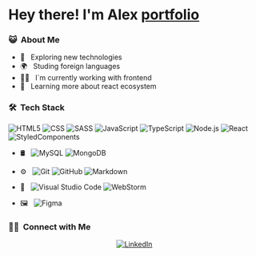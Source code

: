 # Hey there! I'm Alex [portfolio]("https://oleksiicherevan.github.io/")

<h3> 😺 &nbsp;About Me </h3>

- 📖 &nbsp; Exploring new technologies
- 🌍 &nbsp; Studing foreign languages
- 👨‍💻 &nbsp; I`m currently working with frontend
- 🚀 &nbsp; Learning more about react ecosystem


### 🛠 &nbsp;Tech Stack
  ![HTML5](https://img.shields.io/badge/-HTML5-333333?style=for-the-badge&logo=HTML5)
  ![CSS](https://img.shields.io/badge/-CSS3-333333?style=for-the-badge&logo=CSS3&logoColor=1572B6)
  ![SASS](https://img.shields.io/badge/-SASS-333333?style=for-the-badge&logo=SASS&logoColor=c76494)
  ![JavaScript](https://img.shields.io/badge/-JavaScript-333333?style=for-the-badge&logo=javascript)
  ![TypeScript](https://img.shields.io/badge/-TypeScript-333333?style=for-the-badge&logo=typescript)
  ![Node.js](https://img.shields.io/badge/-Node.js-333333?style=for-the-badge&logo=node.js)
  ![React](https://img.shields.io/badge/-React-333333?style=for-the-badge&logo=react)
  ![StyledComponents](https://img.shields.io/badge/-StyledComponents-333333?style=for-the-badge&logo=styledcomponents)
- 🛢 &nbsp;
  ![MySQL](https://img.shields.io/badge/-MySQL-333333?style=for-the-badge&logo=mysql)
  ![MongoDB](https://img.shields.io/badge/-MongoDB-333333?style=for-the-badge&logo=mongodb)
- ⚙️ &nbsp;
  ![Git](https://img.shields.io/badge/-Git-333333?style=for-the-badge&logo=git)
  ![GitHub](https://img.shields.io/badge/-GitHub-333333?style=for-the-badge&logo=github)
  ![Markdown](https://img.shields.io/badge/-Markdown-333333?style=for-the-badge&logo=markdown)
- 🔧 &nbsp;
  ![Visual Studio Code](https://img.shields.io/badge/-Visual%20Studio%20Code-333333?style=for-the-badge&logo=visual-studio-code&logoColor=007ACC) 
  ![WebStorm](https://img.shields.io/badge/-WebStorm-333333?style=for-the-badge&logo=webstorm&logoColor=00bdca) 
  
- 🖼️ &nbsp;
   ![Figma](https://img.shields.io/badge/-Figma-333333?style=for-the-badge&logo=figma)

<h3> 🤝🏻 &nbsp;Connect with Me </h3>

<p style="text-align: center;">
  <a href="https://www.linkedin.com/in/oleksii-cherevan/">
    <img alt="LinkedIn" src="https://img.shields.io/static/v1?style=for-the-badge&logo=linkedin&label=linkedIn&message=Oleksii&color=007ec6">
  </a>

</p>

<!---
LoLMaGExE/LoLMaGExE is a ✨ special ✨ repository because its `README.md` (this file) appears on your GitHub profile.
You can click the Preview link to take a look at your changes.
--->
